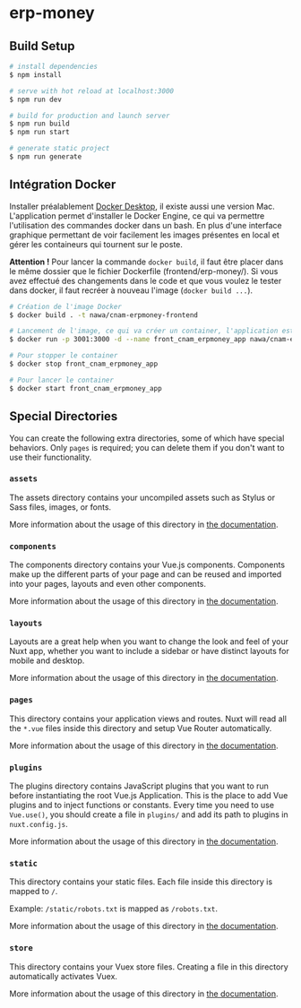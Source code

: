 # erp-money

## Build Setup

```bash
# install dependencies
$ npm install

# serve with hot reload at localhost:3000
$ npm run dev

# build for production and launch server
$ npm run build
$ npm run start

# generate static project
$ npm run generate
```

## Intégration Docker

Installer préalablement [Docker Desktop](https://www.docker.com/products/docker-desktop), il existe aussi une version Mac. L'application permet d'installer le Docker Engine, ce qui va permettre l'utilisation des commandes docker dans un bash. En plus d'une interface graphique permettant de voir facilement les images
présentes en local et gérer les containeurs qui tournent sur le poste.

**Attention !** Pour lancer la commande `docker build`, il faut être placer dans le même dossier que le fichier Dockerfile (frontend/erp-money/).
Si vous avez effectué des changements dans le code et que vous voulez le tester dans docker, il faut recréer à nouveau l'image (`docker build ...`).

```bash
# Création de l'image Docker
$ docker build . -t nawa/cnam-erpmoney-frontend

# Lancement de l'image, ce qui va créer un container, l'application est disponible sur http://localhost:3001/
$ docker run -p 3001:3000 -d --name front_cnam_erpmoney_app nawa/cnam-erpmoney-frontend

# Pour stopper le container
$ docker stop front_cnam_erpmoney_app

# Pour lancer le container
$ docker start front_cnam_erpmoney_app
```

## Special Directories

You can create the following extra directories, some of which have special behaviors. Only `pages` is required; you can delete them if you don't want to use their functionality.

### `assets`

The assets directory contains your uncompiled assets such as Stylus or Sass files, images, or fonts.

More information about the usage of this directory in [the documentation](https://nuxtjs.org/docs/2.x/directory-structure/assets).

### `components`

The components directory contains your Vue.js components. Components make up the different parts of your page and can be reused and imported into your pages, layouts and even other components.

More information about the usage of this directory in [the documentation](https://nuxtjs.org/docs/2.x/directory-structure/components).

### `layouts`

Layouts are a great help when you want to change the look and feel of your Nuxt app, whether you want to include a sidebar or have distinct layouts for mobile and desktop.

More information about the usage of this directory in [the documentation](https://nuxtjs.org/docs/2.x/directory-structure/layouts).


### `pages`

This directory contains your application views and routes. Nuxt will read all the `*.vue` files inside this directory and setup Vue Router automatically.

More information about the usage of this directory in [the documentation](https://nuxtjs.org/docs/2.x/get-started/routing).

### `plugins`

The plugins directory contains JavaScript plugins that you want to run before instantiating the root Vue.js Application. This is the place to add Vue plugins and to inject functions or constants. Every time you need to use `Vue.use()`, you should create a file in `plugins/` and add its path to plugins in `nuxt.config.js`.

More information about the usage of this directory in [the documentation](https://nuxtjs.org/docs/2.x/directory-structure/plugins).

### `static`

This directory contains your static files. Each file inside this directory is mapped to `/`.

Example: `/static/robots.txt` is mapped as `/robots.txt`.

More information about the usage of this directory in [the documentation](https://nuxtjs.org/docs/2.x/directory-structure/static).

### `store`

This directory contains your Vuex store files. Creating a file in this directory automatically activates Vuex.

More information about the usage of this directory in [the documentation](https://nuxtjs.org/docs/2.x/directory-structure/store).

